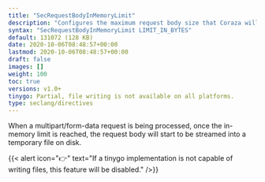```yaml
---
title: "SecRequestBodyInMemoryLimit"
description: "Configures the maximum request body size that Coraza will store in memory."
syntax: "SecRequestBodyInMemoryLimit LIMIT_IN_BYTES"
default: 131072 (128 KB)
date: 2020-10-06T08:48:57+00:00
lastmod: 2020-10-06T08:48:57+00:00
draft: false
images: []
weight: 100
toc: true
versions: v1.0+
tinygo: Partial, file writing is not available on all platforms.
type: seclang/directives
---
```


When a multipart/form-data request is being processed, once the in-memory limit is reached, the request body will start to be streamed into a temporary file on disk.

{{< alert icon="👉" text="If a tinygo implementation is not capable of writing files, this feature will be disabled." />}}
